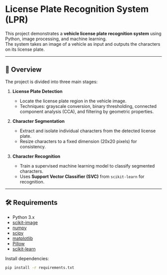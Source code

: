 # License Plate Recognition System (LPR)

This project demonstrates a **vehicle license plate recognition system** using Python, image processing, and machine learning.  
The system takes an image of a vehicle as input and outputs the characters on its license plate.

---

## 📖 Overview

The project is divided into three main stages:

1. **License Plate Detection**  
   - Locate the license plate region in the vehicle image.  
   - Techniques: grayscale conversion, binary thresholding, connected component analysis (CCA), and filtering by geometric properties.

2. **Character Segmentation**  
   - Extract and isolate individual characters from the detected license plate.  
   - Resize characters to a fixed dimension (20x20 pixels) for consistency.

3. **Character Recognition**  
   - Train a supervised machine learning model to classify segmented characters.  
   - Uses **Support Vector Classifier (SVC)** from `scikit-learn` for recognition.

---

## 🛠️ Requirements

- Python 3.x
- [scikit-image](https://scikit-image.org/)
- [numpy](https://numpy.org/)
- [scipy](https://scipy.org/)
- [matplotlib](https://matplotlib.org/)
- [Pillow](https://python-pillow.org/)
- [scikit-learn](https://scikit-learn.org/)

Install dependencies:

```bash
pip install -r requirements.txt